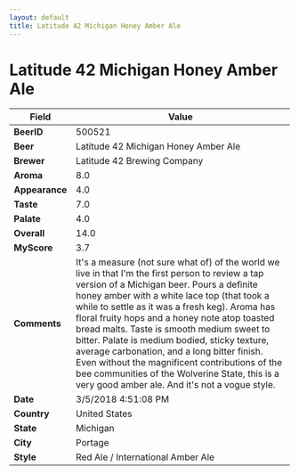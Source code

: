 ```yaml
---
layout: default
title: Latitude 42 Michigan Honey Amber Ale
---
```


# Latitude 42 Michigan Honey Amber Ale

| Field         | Value     |
|---------------|-----------|
| **BeerID** | 500521 |
| **Beer** | Latitude 42 Michigan Honey Amber Ale |
| **Brewer** | Latitude 42 Brewing Company |
| **Aroma** | 8.0 |
| **Appearance** | 4.0 |
| **Taste** | 7.0 |
| **Palate** | 4.0 |
| **Overall** | 14.0 |
| **MyScore** | 3.7 |
| **Comments** | It&#39;s a measure &#40;not sure what of&#41; of the world we live in that I&#39;m the first person to review a tap version of a Michigan beer. Pours a definite honey amber with a white lace top &#40;that took a while to settle as it was a fresh keg&#41;. Aroma has floral fruity hops and a honey note atop toasted bread malts. Taste is smooth medium sweet to bitter. Palate is medium bodied, sticky texture, average carbonation, and a long bitter finish. Even without the magnificent contributions of the bee communities of the Wolverine State, this is a very good amber ale. And it&#39;s not a vogue style.  |
| **Date** | 3/5/2018 4:51:08 PM |
| **Country** | United States |
| **State** | Michigan |
| **City** | Portage |
| **Style** | Red Ale / International Amber Ale |
